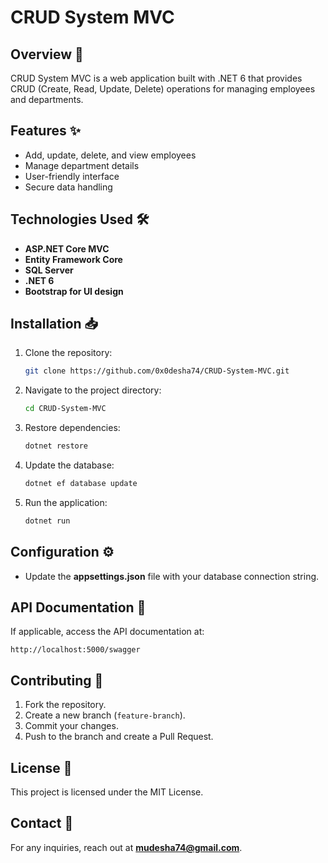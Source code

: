 # CRUD System MVC

## Overview 🏢
CRUD System MVC is a web application built with .NET 6 that provides CRUD (Create, Read, Update, Delete) operations for managing employees and departments.

## Features ✨
- Add, update, delete, and view employees
- Manage department details
- User-friendly interface
- Secure data handling

## Technologies Used 🛠
- **ASP.NET Core MVC**
- **Entity Framework Core**
- **SQL Server**
- **.NET 6**
- **Bootstrap for UI design**

## Installation 📥
1. Clone the repository:
   ```bash
   git clone https://github.com/0x0desha74/CRUD-System-MVC.git
   ```
2. Navigate to the project directory:
   ```bash
   cd CRUD-System-MVC
   ```
3. Restore dependencies:
   ```bash
   dotnet restore
   ```
4. Update the database:
   ```bash
   dotnet ef database update
   ```
5. Run the application:
   ```bash
   dotnet run
   ```

## Configuration ⚙️
- Update the **appsettings.json** file with your database connection string.

## API Documentation 📄
If applicable, access the API documentation at:
```
http://localhost:5000/swagger
```

## Contributing 🤝
1. Fork the repository.
2. Create a new branch (`feature-branch`).
3. Commit your changes.
4. Push to the branch and create a Pull Request.

## License 📜
This project is licensed under the MIT License.

## Contact 📧
For any inquiries, reach out at **mudesha74@gmail.com**.


